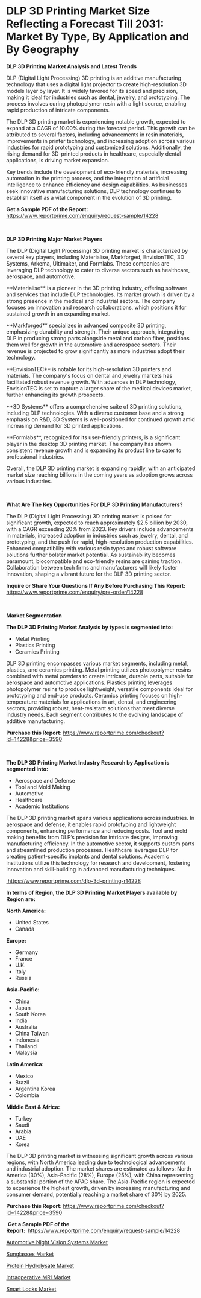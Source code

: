 <p><h1>DLP 3D Printing Market Size Reflecting a Forecast Till 2031: Market By Type, By Application and By Geography</h1></p><p><strong>DLP 3D Printing Market Analysis and Latest Trends</strong></p>
<p><p>DLP (Digital Light Processing) 3D printing is an additive manufacturing technology that uses a digital light projector to create high-resolution 3D models layer by layer. It is widely favored for its speed and precision, making it ideal for industries such as dental, jewelry, and prototyping. The process involves curing photopolymer resin with a light source, enabling rapid production of intricate components.</p><p>The DLP 3D printing market is experiencing notable growth, expected to expand at a CAGR of 10.00% during the forecast period. This growth can be attributed to several factors, including advancements in resin materials, improvements in printer technology, and increasing adoption across various industries for rapid prototyping and customized solutions. Additionally, the rising demand for 3D-printed products in healthcare, especially dental applications, is driving market expansion.</p><p>Key trends include the development of eco-friendly materials, increasing automation in the printing process, and the integration of artificial intelligence to enhance efficiency and design capabilities. As businesses seek innovative manufacturing solutions, DLP technology continues to establish itself as a vital component in the evolution of 3D printing.</p></p>
<p><strong>Get a Sample PDF of the Report:&nbsp;</strong> <a href="https://www.reportprime.com/enquiry/request-sample/14228?utm_campaign=1948&utm_medium=2&utm_source=Github&utm_content=ia&utm_term=25122024&utm_id=dlp-3d-printing">https://www.reportprime.com/enquiry/request-sample/14228</a></p>
<p>&nbsp;</p>
<p><strong>DLP 3D Printing Major Market Players</strong></p>
<p><p>The DLP (Digital Light Processing) 3D printing market is characterized by several key players, including Materialise, Markforged, EnvisionTEC, 3D Systems, Arkema, Ultimaker, and Formlabs. These companies are leveraging DLP technology to cater to diverse sectors such as healthcare, aerospace, and automotive.</p><p>**Materialise** is a pioneer in the 3D printing industry, offering software and services that include DLP technologies. Its market growth is driven by a strong presence in the medical and industrial sectors. The company focuses on innovation and research collaborations, which positions it for sustained growth in an expanding market.</p><p>**Markforged** specializes in advanced composite 3D printing, emphasizing durability and strength. Their unique approach, integrating DLP in producing strong parts alongside metal and carbon fiber, positions them well for growth in the automotive and aerospace sectors. Their revenue is projected to grow significantly as more industries adopt their technology.</p><p>**EnvisionTEC** is notable for its high-resolution 3D printers and materials. The company's focus on dental and jewelry markets has facilitated robust revenue growth. With advances in DLP technology, EnvisionTEC is set to capture a larger share of the medical devices market, further enhancing its growth prospects.</p><p>**3D Systems** offers a comprehensive suite of 3D printing solutions, including DLP technologies. With a diverse customer base and a strong emphasis on R&D, 3D Systems is well-positioned for continued growth amid increasing demand for 3D printed applications.</p><p>**Formlabs**, recognized for its user-friendly printers, is a significant player in the desktop 3D printing market. The company has shown consistent revenue growth and is expanding its product line to cater to professional industries.</p><p>Overall, the DLP 3D printing market is expanding rapidly, with an anticipated market size reaching billions in the coming years as adoption grows across various industries.</p></p>
<p>&nbsp;</p>
<p><strong>What Are The Key Opportunities For DLP 3D Printing Manufacturers?</strong></p>
<p><p>The DLP (Digital Light Processing) 3D printing market is poised for significant growth, expected to reach approximately $2.5 billion by 2030, with a CAGR exceeding 20% from 2023. Key drivers include advancements in materials, increased adoption in industries such as jewelry, dental, and prototyping, and the push for rapid, high-resolution production capabilities. Enhanced compatibility with various resin types and robust software solutions further bolster market potential. As sustainability becomes paramount, biocompatible and eco-friendly resins are gaining traction. Collaboration between tech firms and manufacturers will likely foster innovation, shaping a vibrant future for the DLP 3D printing sector.</p></p>
<p><strong>Inquire or Share Your Questions If Any Before Purchasing This Report:</strong> <a href="https://www.reportprime.com/enquiry/pre-order/14228?utm_campaign=1948&utm_medium=2&utm_source=Github&utm_content=ia&utm_term=25122024&utm_id=dlp-3d-printing">https://www.reportprime.com/enquiry/pre-order/14228</a></p>
<p>&nbsp;</p>
<p><strong>Market Segmentation</strong></p>
<p><strong>The DLP 3D Printing Market Analysis by types is segmented into:</strong></p>
<p><ul><li>Metal Printing</li><li>Plastics Printing</li><li>Ceramics Printing</li></ul></p>
<p><p>DLP 3D printing encompasses various market segments, including metal, plastics, and ceramics printing. Metal printing utilizes photopolymer resins combined with metal powders to create intricate, durable parts, suitable for aerospace and automotive applications. Plastics printing leverages photopolymer resins to produce lightweight, versatile components ideal for prototyping and end-use products. Ceramics printing focuses on high-temperature materials for applications in art, dental, and engineering sectors, providing robust, heat-resistant solutions that meet diverse industry needs. Each segment contributes to the evolving landscape of additive manufacturing.</p></p>
<p><strong>Purchase this Report:&nbsp;</strong><a href="https://www.reportprime.com/checkout?id=14228&price=3590&utm_campaign=1948&utm_medium=2&utm_source=Github&utm_content=ia&utm_term=25122024&utm_id=dlp-3d-printing">https://www.reportprime.com/checkout?id=14228&price=3590</a></p>
<p>&nbsp;</p>
<p><strong>The DLP 3D Printing Market Industry Research by Application is segmented into:</strong></p>
<p><ul><li>Aerospace and Defense</li><li>Tool and Mold Making</li><li>Automotive</li><li>Healthcare</li><li>Academic Institutions</li></ul></p>
<p><p>The DLP 3D printing market spans various applications across industries. In aerospace and defense, it enables rapid prototyping and lightweight components, enhancing performance and reducing costs. Tool and mold making benefits from DLP’s precision for intricate designs, improving manufacturing efficiency. In the automotive sector, it supports custom parts and streamlined production processes. Healthcare leverages DLP for creating patient-specific implants and dental solutions. Academic institutions utilize this technology for research and development, fostering innovation and skill-building in advanced manufacturing techniques.</p></p>
<p><a href="https://www.reportprime.com/dlp-3d-printing-r14228?utm_campaign=1948&utm_medium=2&utm_source=Github&utm_content=ia&utm_term=25122024&utm_id=dlp-3d-printing">&nbsp;https://www.reportprime.com/dlp-3d-printing-r14228</a></p>
<p><strong>In terms of Region, the DLP 3D Printing Market Players available by Region are:</strong></p>
<p>
    <p> <strong> North America: </strong>
        <ul>
            <li>United States</li>
            <li>Canada</li>
        </ul>
        </p> 
    <p> <strong> Europe: </strong>
        <ul>
            <li>Germany</li>
            <li>France</li>
            <li>U.K.</li>
            <li>Italy</li>
            <li>Russia</li>
        </ul>
        </p> 
    <p> <strong> Asia-Pacific: </strong>
        <ul>
            <li>China</li>
            <li>Japan</li>
            <li>South Korea</li>
            <li>India</li>
            <li>Australia</li>
            <li>China Taiwan</li>
            <li>Indonesia</li>
            <li>Thailand</li>
            <li>Malaysia</li>
        </ul>
        </p> 
    <p> <strong> Latin America: </strong>
        <ul>
            <li>Mexico</li>
            <li>Brazil</li>
            <li>Argentina Korea</li>
            <li>Colombia</li>
        </ul>
        </p> 
    <p> <strong> Middle East & Africa: </strong>
        <ul>
            <li>Turkey</li>
            <li>Saudi</li>
            <li>Arabia</li>
            <li>UAE</li>
            <li>Korea</li>
        </ul>
    </p>
    </p>
<p><p>The DLP 3D printing market is witnessing significant growth across various regions, with North America leading due to technological advancements and industrial adoption. The market shares are estimated as follows: North America (30%), Asia-Pacific (28%), Europe (25%), with China representing a substantial portion of the APAC share. The Asia-Pacific region is expected to experience the highest growth, driven by increasing manufacturing and consumer demand, potentially reaching a market share of 30% by 2025.</p></p>
<p><strong>Purchase this Report: </strong><a href="https://www.reportprime.com/checkout?id=14228&price=3590&utm_campaign=1948&utm_medium=2&utm_source=Github&utm_content=ia&utm_term=25122024&utm_id=dlp-3d-printing">https://www.reportprime.com/checkout?id=14228&price=3590</a></p>
<p>&nbsp;<strong>Get a Sample PDF of the Report:&nbsp;&nbsp;</strong><a href="https://www.reportprime.com/enquiry/request-sample/14228?utm_campaign=1948&utm_medium=2&utm_source=Github&utm_content=ia&utm_term=25122024&utm_id=dlp-3d-printing">https://www.reportprime.com/enquiry/request-sample/14228</a></p>
<p><strong></strong></p>
<p><p><a href="https://www.linkedin.com/pulse/a-mkt-nova-vc8zf?utm_campaign=1948&utm_medium=2&utm_source=Github&utm_content=ia&utm_term=25122024&utm_id=dlp-3d-printing">Automotive Night Vision Systems Market</a></p><p><a href="https://www.linkedin.com/pulse/in-depth-analysis-global-sunglasses-market-scope-its-rapid-growing-dzzpf?utm_campaign=1948&utm_medium=2&utm_source=Github&utm_content=ia&utm_term=25122024&utm_id=dlp-3d-printing">Sunglasses Market</a></p><p><a href="https://www.linkedin.com/pulse/p-factrackr-ho6he?utm_campaign=1948&utm_medium=2&utm_source=Github&utm_content=ia&utm_term=25122024&utm_id=dlp-3d-printing">Protein Hydrolysate Market</a></p><p><a href="https://www.linkedin.com/pulse/intraoperative-mri-market-report-projected-56-cagr-key-insights-pyzqf?utm_campaign=1948&utm_medium=2&utm_source=Github&utm_content=ia&utm_term=25122024&utm_id=dlp-3d-printing">Intraoperative MRI Market</a></p><p><a href="https://www.linkedin.com/pulse/smart-locks-market-analysis-sizetrends-size-forecast-increasing-8urwe?utm_campaign=1948&utm_medium=2&utm_source=Github&utm_content=ia&utm_term=25122024&utm_id=dlp-3d-printing">Smart Locks Market</a></p></p>